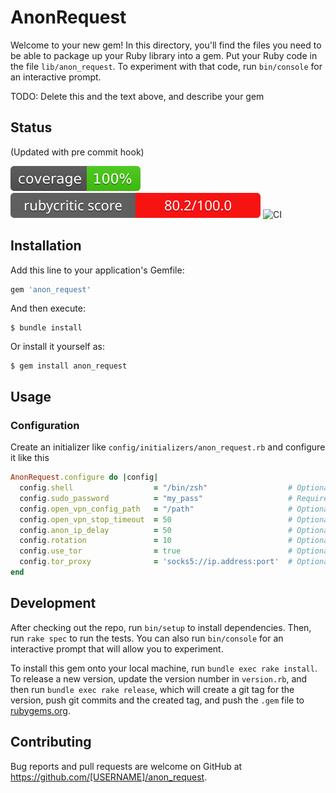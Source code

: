 # AnonRequest

Welcome to your new gem! In this directory, you'll find the files you need to be able to package up your Ruby library into a gem. Put your Ruby code in the file `lib/anon_request`. To experiment with that code, run `bin/console` for an interactive prompt.

TODO: Delete this and the text above, and describe your gem

## Status
(Updated with pre commit hook)

![Coverage](coverage/coverage.svg)
![Ruby critic](badges/rubycritic_badge_score.svg)
![CI](https://github.com/Eth3rnit3/anon_request/actions/workflows/main.yml/badge.svg)

## Installation

Add this line to your application's Gemfile:

```ruby
gem 'anon_request'
```

And then execute:

    $ bundle install

Or install it yourself as:

    $ gem install anon_request

## Usage

### Configuration
Create an initializer like `config/initializers/anon_request.rb` and configure it like this
```ruby
AnonRequest.configure do |config|
  config.shell                  = "/bin/zsh"                  # Optional - Default ENV["SHELL"]
  config.sudo_password          = "my_pass"                   # Required
  config.open_vpn_config_path   = "/path"                     # Optional - Default "anon_request/open_vpn/configs" (only .ovpn file will be loaded)
  config.open_vpn_stop_timeout  = 50                          # Optional - Default 10 (max delay to make successful open vpn connection)
  config.anon_ip_delay          = 50                          # Optional - Default 30 (max delay for checking if ip has been changed)
  config.rotation               = 10                          # Optional - Default nil (no rotation) identity rotation for n requests
  config.use_tor                = true                        # Optional - Default false use tor network via sock5 proxy, require tor package installed and started
  config.tor_proxy              = 'socks5://ip.address:port'  # Optional - Default is socks5://127.0.0.1:9050 (default tor proxy server)
end
```

## Development

After checking out the repo, run `bin/setup` to install dependencies. Then, run `rake spec` to run the tests. You can also run `bin/console` for an interactive prompt that will allow you to experiment.

To install this gem onto your local machine, run `bundle exec rake install`. To release a new version, update the version number in `version.rb`, and then run `bundle exec rake release`, which will create a git tag for the version, push git commits and the created tag, and push the `.gem` file to [rubygems.org](https://rubygems.org).

## Contributing

Bug reports and pull requests are welcome on GitHub at https://github.com/[USERNAME]/anon_request.
